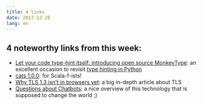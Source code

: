 ```yaml
---
title: 4 links
date: 2017-12-28
lang: en
---
```

## 4 noteworthy links from this week: 

- [Let your code type-hint itself: introducing open source MonkeyType](https://engineering.instagram.com/let-your-code-type-hint-itself-introducing-open-source-monkeytype-a855c7284881): an excellent occasion to revisit [type hinting in Python](https://docs.python.org/3/library/typing.html)
- [cats 1.0.0](https://typelevel.org/blog/2017/12/25/cats-1.0.0.html): for Scala-f-ists!
- [Why TLS 1.3 isn't in browsers yet](https://blog.cloudflare.com/why-tls-1-3-isnt-in-browsers-yet/): a big in-depth article about TLS
- [Questions about Chatbots](http://blog.ippon.tech/chatbot-questions/amp/): a nice overview of this technology that is supposed to change the world ;)


